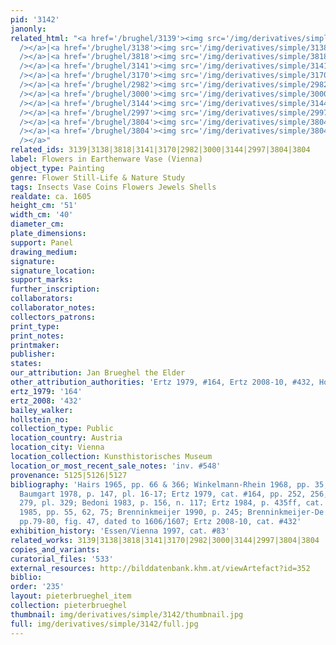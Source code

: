 ```yaml
---
pid: '3142'
janonly: 
related_html: "<a href='/brughel/3139'><img src='/img/derivatives/simple/3139/thumbnail.jpg'
  /></a>|<a href='/brughel/3138'><img src='/img/derivatives/simple/3138/thumbnail.jpg'
  /></a>|<a href='/brughel/3818'><img src='/img/derivatives/simple/3818/thumbnail.jpg'
  /></a>|<a href='/brughel/3141'><img src='/img/derivatives/simple/3141/thumbnail.jpg'
  /></a>|<a href='/brughel/3170'><img src='/img/derivatives/simple/3170/thumbnail.jpg'
  /></a>|<a href='/brughel/2982'><img src='/img/derivatives/simple/2982/thumbnail.jpg'
  /></a>|<a href='/brughel/3000'><img src='/img/derivatives/simple/3000/thumbnail.jpg'
  /></a>|<a href='/brughel/3144'><img src='/img/derivatives/simple/3144/thumbnail.jpg'
  /></a>|<a href='/brughel/2997'><img src='/img/derivatives/simple/2997/thumbnail.jpg'
  /></a>|<a href='/brughel/3804'><img src='/img/derivatives/simple/3804/thumbnail.jpg'
  /></a>|<a href='/brughel/3804'><img src='/img/derivatives/simple/3804/thumbnail.jpg'
  /></a>"
related_ids: 3139|3138|3818|3141|3170|2982|3000|3144|2997|3804|3804
label: Flowers in Earthenware Vase (Vienna)
object_type: Painting
genre: Flower Still-Life & Nature Study
tags: Insects Vase Coins Flowers Jewels Shells
realdate: ca. 1605
height_cm: '51'
width_cm: '40'
diameter_cm: 
plate_dimensions: 
support: Panel
drawing_medium: 
signature: 
signature_location: 
support_marks: 
further_inscription: 
collaborators: 
collaborator_notes: 
collectors_patrons: 
print_type: 
print_notes: 
printmaker: 
publisher: 
states: 
our_attribution: Jan Brueghel the Elder
other_attribution_authorities: 'Ertz 1979, #164, Ertz 2008-10, #432, Honig database'
ertz_1979: '164'
ertz_2008: '432'
bailey_walker: 
hollstein_no: 
collection_type: Public
location_country: Austria
location_city: Vienna
location_collection: Kunsthistorisches Museum
location_or_most_recent_sale_notes: 'inv. #548'
provenance: 5125|5126|5127
bibliography: 'Hairs 1965, pp. 66 & 366; Winkelmann-Rhein 1968, pp. 35, 66, & 84;
  Baumgart 1978, p. 147, pl. 16-17; Ertz 1979, cat. #164, pp. 252, 256, 259ff, 276,
  279, pl. 329; Bedoni 1983, p. 156, n. 117; Ertz 1984, p. 435ff, cat. #274; Hairs
  1985, pp. 55, 62, 75; Brenninkmeijer 1990, p. 245; Brenninkmeijer-De Rooij 1996,
  pp.79-80, fig. 47, dated to 1606/1607; Ertz 2008-10, cat. #432'
exhibition_history: 'Essen/Vienna 1997, cat. #83'
related_works: 3139|3138|3818|3141|3170|2982|3000|3144|2997|3804|3804
copies_and_variants: 
curatorial_files: '533'
external_resources: http://bilddatenbank.khm.at/viewArtefact?id=352
biblio: 
order: '235'
layout: pieterbrueghel_item
collection: pieterbrueghel
thumbnail: img/derivatives/simple/3142/thumbnail.jpg
full: img/derivatives/simple/3142/full.jpg
---
```

